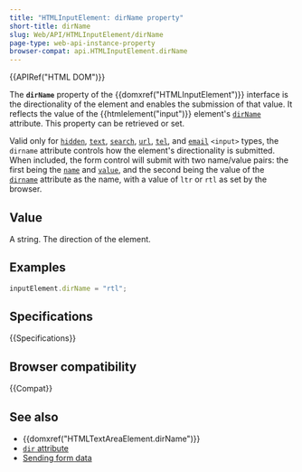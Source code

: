 ```yaml
---
title: "HTMLInputElement: dirName property"
short-title: dirName
slug: Web/API/HTMLInputElement/dirName
page-type: web-api-instance-property
browser-compat: api.HTMLInputElement.dirName
---
```


{{APIRef("HTML DOM")}}

The **`dirName`** property of the {{domxref("HTMLInputElement")}} interface is the directionality of the element and enables the submission of that value. It reflects the value of the {{htmlelement("input")}} element's [`dirName`](/en-US/docs/Web/HTML/Reference/Attributes/dirname) attribute. This property can be retrieved or set.

Valid only for [`hidden`](/en-US/docs/Web/HTML/Reference/Elements/input/hidden), [`text`](/en-US/docs/Web/HTML/Reference/Elements/input/text), [`search`](/en-US/docs/Web/HTML/Reference/Elements/input/search), [`url`](/en-US/docs/Web/HTML/Reference/Elements/input/url), [`tel`](/en-US/docs/Web/HTML/Reference/Elements/input/tel), and [`email`](/en-US/docs/Web/HTML/Reference/Elements/input/email) `<input>` types, the `dirname` attribute controls how the element's directionality is submitted. When included, the form control will submit with two name/value pairs: the first being the [`name`](/en-US/docs/Web/HTML/Reference/Elements/input#name) and [`value`](/en-US/docs/Web/HTML/Reference/Elements/input#value), and the second being the value of the [`dirname`](/en-US/docs/Web/HTML/Reference/Elements/input#dirname) attribute as the name, with a value of `ltr` or `rtl` as set by the browser.

## Value

A string. The direction of the element.

## Examples

```js
inputElement.dirName = "rtl";
```

## Specifications

{{Specifications}}

## Browser compatibility

{{Compat}}

## See also

- {{domxref("HTMLTextAreaElement.dirName")}}
- [`dir` attribute](/en-US/docs/Web/HTML/Global_attributes/dir)
- [Sending form data](/en-US/docs/Learn_web_development/Extensions/Forms/Sending_and_retrieving_form_data)
